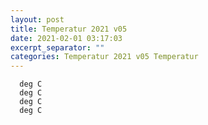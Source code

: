 ```yaml
---
layout: post
title: Temperatur 2021 v05
date: 2021-02-01 03:17:03
excerpt_separator: ""
categories: Temperatur 2021 v05 Temperatur
---
```

```
  deg C
  deg C
  deg C
  deg C
```
